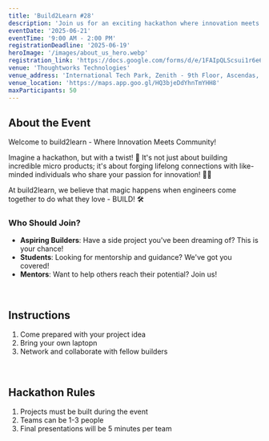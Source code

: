 ```yaml
---
title: 'Build2Learn #28'
description: 'Join us for an exciting hackathon where innovation meets community!'
eventDate: '2025-06-21'
eventTime: '9:00 AM - 2:00 PM'
registrationDeadline: '2025-06-19'
heroImage: '/images/about_us_hero.webp'
registration_link: 'https://docs.google.com/forms/d/e/1FAIpQLScsui1r6e6PsgDyOycPiIAY_rz9i8vQ02MnmikPw2ESVG830g/closedform'
venue: 'Thoughtworks Technologies'
venue_address: 'International Tech Park, Zenith - 9th Floor, Ascendas, Taramani Link Rd, Tharamani, Chennai, Tamil Nadu 600113'
venue_location: '​​https://maps.app.goo.gl/HQ3bjeDdYhnTmYHH8'
maxParticipants: 50
---
```


## About the Event

Welcome to build2learn - Where Innovation Meets Community!

Imagine a hackathon, but with a twist! 🤔 It's not just about building incredible micro products; it's about forging lifelong connections with like-minded individuals who share your passion for innovation! 🤝💡

At build2learn, we believe that magic happens when engineers come together to do what they love - BUILD! 🛠

### Who Should Join?

- **Aspiring Builders**: Have a side project you've been dreaming of? This is your chance!
- **Students**: Looking for mentorship and guidance? We've got you covered!
- **Mentors**: Want to help others reach their potential? Join us!

<br />

## Instructions

1. Come prepared with your project idea
2. Bring your own laptopn
3. Network and collaborate with fellow builders

<br />

## Hackathon Rules

1. Projects must be built during the event
2. Teams can be 1-3 people
3. Final presentations will be 5 minutes per team
